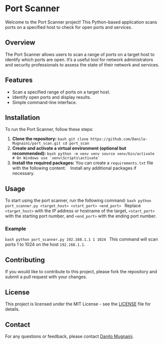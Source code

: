 # Port Scanner

Welcome to the Port Scanner project! This Python-based application scans ports on a specified host to check for open ports and services.

## Overview
The Port Scanner allows users to scan a range of ports on a target host to identify which ports are open. It’s a useful tool for network administrators and security professionals to assess the state of their network and services.

## Features
- Scan a specified range of ports on a target host.
- Identify open ports and display results.
- Simple command-line interface.

## Installation
To run the Port Scanner, follow these steps:
1. **Clone the repository:** ```bash git clone https://github.com/Danilo-Mugnaini/port_scan.git cd port_scan ```
2. **Create and activate a virtual environment (optional but recommended):** ```bash python -m venv venv source venv/bin/activate  # On Windows use `venv\Scripts\activate` ```
3. **Install the required packages:** You can create a `requirements.txt` file with the following content: ``` ```
   Install any additional packages if necessary.

## Usage
To start using the port scanner, run the following command: ```bash python port_scanner.py <target_host> <start_port> <end_port> ```
Replace `<target_host>` with the IP address or hostname of the target, `<start_port>` with the starting port number, and `<end_port>` with the ending port number.

### Example
```bash python port_scanner.py 192.168.1.1 1 1024 ```
This command will scan ports 1 to 1024 on the host `192.168.1.1`.

## Contributing
If you would like to contribute to this project, please fork the repository and submit a pull request with your changes.

## License
This project is licensed under the MIT License - see the [LICENSE](LICENSE) file for details.

## Contact
For any questions or feedback, please contact [Danilo Mugnaini](https://github.com/Danilo-Mugnaini).
